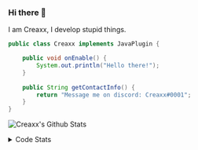 ### Hi there 👋

I am Creaxx, I develop stupid things. 

```java
public class Creaxx implements JavaPlugin {

    public void onEnable() {
        System.out.println("Hello there!");
    }
    
    public String getContactInfo() {
        return "Message me on discord: Creaxx#0001";
    }
}
```

![Creaxx's Github Stats](https://github-readme-stats.vercel.app/api?username=CreaxxOG&show_icons=true&theme=dark&count_private=true)

<details>
  <summary>Code Stats</summary>

<!--START_SECTION:waka-->
![Code Time](http://img.shields.io/badge/Code%20Time-1%2C387%20hrs%2052%20mins-blue)

![Lines of code](https://img.shields.io/badge/From%20Hello%20World%20I%27ve%20Written-610.4%20thousand%20lines%20of%20code-blue)

**🐱 My GitHub Data** 

> 📦 104.0 kB Used in GitHub's Storage 
 > 
> 🏆 2,124 Contributions in the Year 2023
 > 
> 🚫 Not Opted to Hire
 > 
> 📜 4 Public Repositories 
 > 
> 🔑 3 Private Repositories 
 > 
**I'm a Night 🦉** 

```text
🌞 Morning                295 commits         ██░░░░░░░░░░░░░░░░░░░░░░░   07.16 % 
🌆 Daytime                1728 commits        ██████████░░░░░░░░░░░░░░░   41.92 % 
🌃 Evening                2013 commits        ████████████░░░░░░░░░░░░░   48.84 % 
🌙 Night                  86 commits          █░░░░░░░░░░░░░░░░░░░░░░░░   02.09 % 
```
📅 **I'm Most Productive on Saturday** 

```text
Monday                   515 commits         ███░░░░░░░░░░░░░░░░░░░░░░   12.49 % 
Tuesday                  574 commits         ███░░░░░░░░░░░░░░░░░░░░░░   13.93 % 
Wednesday                606 commits         ████░░░░░░░░░░░░░░░░░░░░░   14.70 % 
Thursday                 632 commits         ████░░░░░░░░░░░░░░░░░░░░░   15.33 % 
Friday                   391 commits         ██░░░░░░░░░░░░░░░░░░░░░░░   09.49 % 
Saturday                 722 commits         ████░░░░░░░░░░░░░░░░░░░░░   17.52 % 
Sunday                   682 commits         ████░░░░░░░░░░░░░░░░░░░░░   16.55 % 
```


📊 **This Week I Spent My Time On** 

```text
💬 Programming Languages: 
Java                     6 hrs               ████████████████████░░░░░   81.91 % 
Kotlin                   54 mins             ███░░░░░░░░░░░░░░░░░░░░░░   12.35 % 
YAML                     17 mins             █░░░░░░░░░░░░░░░░░░░░░░░░   03.97 % 
XML                      7 mins              ░░░░░░░░░░░░░░░░░░░░░░░░░   01.65 % 
IDEA_MODULE              0 secs              ░░░░░░░░░░░░░░░░░░░░░░░░░   00.11 % 

🔥 Editors: 
IntelliJ                 7 hrs 19 mins       █████████████████████████   100.00 % 
```

**I Mostly Code in Java** 

```text
Java                     57 repos            ███████████████████░░░░░░   76.00 % 
Kotlin                   10 repos            ███░░░░░░░░░░░░░░░░░░░░░░   13.33 % 
CSS                      2 repos             █░░░░░░░░░░░░░░░░░░░░░░░░   02.67 % 
JavaScript               2 repos             █░░░░░░░░░░░░░░░░░░░░░░░░   02.67 % 
EJS                      1 repo              ░░░░░░░░░░░░░░░░░░░░░░░░░   01.33 % 
```




 Last Updated on 11/07/2023 06:27:19 UTC
<!--END_SECTION:waka-->
</details>
